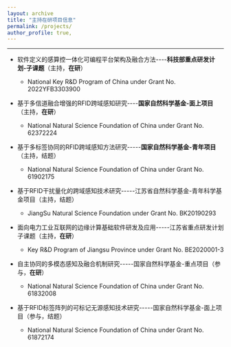 ```yaml
---
layout: archive
title: "主持在研项目信息"
permalink: /projects/
author_profile: true,
---
```


---
- 软件定义的感算控一体化可编程平台架构及融合方法----**科技部重点研发计划-子课题**（主持，**在研**）
  - National Key R&D Program of China under Grant No. 2022YFB3303900

-  基于多信道融合增强的RFID跨域感知研究----**国家自然科学基金-面上项目**（主持，**在研**）
	- National Natural Science Foundation of China under Grant No. 62372224

- 基于多标签协同的RFID跨域感知方法研究-----**国家自然科学基金-青年项目**（主持，结题）
	- National Natural Science Foundation of China under Grant No. 61902175 

- 基于RFID干扰量化的跨域感知技术研究-----江苏省自然科学基金-青年科学基金项目（主持，结题）
  - JiangSu Natural Science Foundation under Grant No. BK20190293

- 面向电力工业互联网的边缘计算基础软件研发及应用-----江苏省重点研发计划子课题（主持，**在研**）
  - Key R&D Program of Jiangsu Province under Grant No. BE2020001-3

- 自主协同的多模态感知及融合机制研究-----国家自然科学基金-重点项目（参与，**在研**）
  - National Natural Science Foundation of China under Grant No. 61832008

- 基于RFID标签阵列的可标记无源感知技术研究-----国家自然科学基金-面上项目（参与，结题）
  - National Natural Science Foundation of China under Grant No. 61872174





